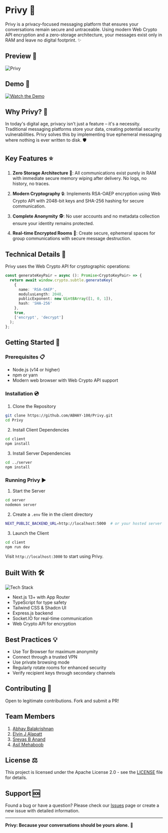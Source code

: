 # Privy 🔐

Privy is a privacy-focused messaging platform that ensures your conversations remain secure and untraceable. Using modern Web Crypto API encryption and a zero-storage architecture, your messages exist only in RAM and leave no digital footprint. ✨

## Preview 👀

![Privy](https://i.postimg.cc/28D1TDWZ/Untitled.jpg)

## Demo 🎥

[![Watch the Demo](https://img.youtube.com/vi/i1RtI7xv5tI/maxresdefault.jpg)](https://www.youtube.com/watch?v=i1RtI7xv5tI?autoplay=1)


## Why Privy? 🤔

In today's digital age, privacy isn't just a feature – it's a necessity. Traditional messaging platforms store your data, creating potential security vulnerabilities. Privy solves this by implementing true ephemeral messaging where nothing is ever written to disk. 🛡️

## Key Features ⭐

1. **Zero Storage Architecture** 💨: All communications exist purely in RAM with immediate secure memory wiping after delivery. No logs, no history, no traces.

2. **Modern Cryptography** 🔒: Implements RSA-OAEP encryption using Web Crypto API with 2048-bit keys and SHA-256 hashing for secure communication.

3. **Complete Anonymity** 🕵️: No user accounts and no metadata collection ensure your identity remains protected.

4. **Real-time Encrypted Rooms** 🚪: Create secure, ephemeral spaces for group communications with secure message destruction.

## Technical Details 🔧

Privy uses the Web Crypto API for cryptographic operations:
```typescript
const generateKeyPair = async (): Promise<CryptoKeyPair> => {
  return await window.crypto.subtle.generateKey(
    {
      name: 'RSA-OAEP',
      modulusLength: 2048,
      publicExponent: new Uint8Array([1, 0, 1]),
      hash: 'SHA-256'
    },
    true,
    ['encrypt', 'decrypt']
  );
};
```

## Getting Started 🚀

### Prerequisites 📋
- Node.js (v14 or higher)
- npm or yarn
- Modern web browser with Web Crypto API support

### Installation 💿

1. Clone the Repository
```bash
git clone https://github.com/ABHAY-100/Privy.git
cd Privy
```

2. Install Client Dependencies
```bash
cd client
npm install
```

3. Install Server Dependencies
```bash
cd ../server
npm install
```
### Running Privy ▶️

1. Start the Server
```bash
cd server
nodemon server
```

2. Create a `.env` file in the client directory
```bash
NEXT_PUBLIC_BACKEND_URL=http://localhost:5000  # or your hosted server URL
```

3. Launch the Client
```bash
cd client
npm run dev
```

Visit `http://localhost:3000` to start using Privy.

## Built With 🛠️

![Tech Stack](https://skillicons.dev/icons?i=nextjs,typescript,tailwind,nodejs,express)

- Next.js 13+ with App Router
- TypeScript for type safety
- Tailwind CSS & Shadcn UI
- Express.js backend
- Socket.IO for real-time communication
- Web Crypto API for encryption

## Best Practices 💡

- Use Tor Browser for maximum anonymity
- Connect through a trusted VPN
- Use private browsing mode
- Regularly rotate rooms for enhanced security
- Verify recipient keys through secondary channels

## Contributing 🤝

Open to legitimate contributions. Fork and submit a PR!


## Team Members

1. [Abhay Balakrishnan](https://github.com/ABHAY-100)
2. [Elvin J Alapatt](https://github.com/Elvin2605)
3. [Sreyas B Anand](https://github.com/sreyas-b-anand)
4. [Asil Mehaboob](https://github.com/AsilMehaboob)

## License ⚖️

This project is licensed under the Apache License 2.0 - see the [LICENSE](LICENSE) file for details.

## Support 🆘

Found a bug or have a question? Please check our [Issues](https://github.com/ABHAY-100/Privy/issues) page or create a new issue with detailed information.

---

**Privy: Because your conversations should be yours alone.** 🤫
